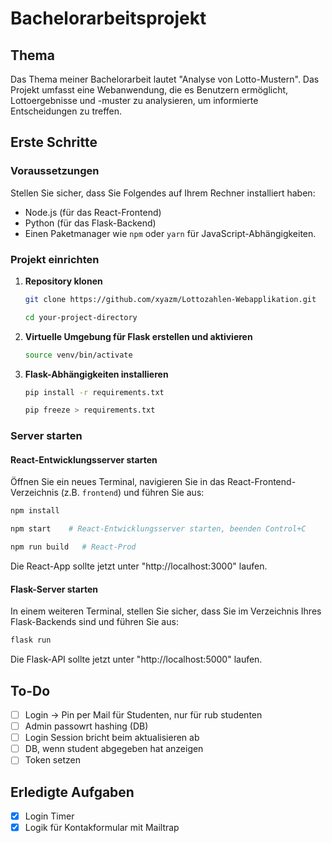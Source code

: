 # Bachelorarbeitsprojekt

## Thema
Das Thema meiner Bachelorarbeit lautet "Analyse von Lotto-Mustern". Das Projekt umfasst eine Webanwendung, die es Benutzern ermöglicht, Lottoergebnisse und -muster zu analysieren, um informierte Entscheidungen zu treffen.

## Erste Schritte

### Voraussetzungen
Stellen Sie sicher, dass Sie Folgendes auf Ihrem Rechner installiert haben:
- Node.js (für das React-Frontend)
- Python (für das Flask-Backend)
- Einen Paketmanager wie `npm` oder `yarn` für JavaScript-Abhängigkeiten.

### Projekt einrichten

1. **Repository klonen**
   ```bash
   git clone https://github.com/xyazm/Lottozahlen-Webapplikation.git
   ```
   ```bash
   cd your-project-directory
   ```

2. **Virtuelle Umgebung für Flask erstellen und aktivieren**

   ```bash
   source venv/bin/activate  
   ```

3. **Flask-Abhängigkeiten installieren**
   ```bash
   pip install -r requirements.txt 
   ```
   ```bash
   pip freeze > requirements.txt 
   ```

### Server starten

#### React-Entwicklungsserver starten
Öffnen Sie ein neues Terminal, navigieren Sie in das React-Frontend-Verzeichnis (z.B. `frontend`) und führen Sie aus:
```bash
npm install  
```
```bash
npm start    # React-Entwicklungsserver starten, beenden Control+C
```
```bash
npm run build   # React-Prod 
```

Die React-App sollte jetzt unter "http://localhost:3000" laufen.

#### Flask-Server starten
In einem weiteren Terminal, stellen Sie sicher, dass Sie im Verzeichnis Ihres Flask-Backends sind und führen Sie aus:
```bash
flask run  
```
Die Flask-API sollte jetzt unter "http://localhost:5000" laufen.

## To-Do
- [ ] Login -> Pin per Mail für Studenten, nur für rub studenten
- [ ] Admin passowrt hashing (DB)
- [ ] Login Session bricht beim aktualisieren ab
- [ ] DB, wenn student abgegeben hat anzeigen
- [ ] Token setzen

## Erledigte Aufgaben
- [x] Login Timer 
- [x] Logik für Kontakformular mit Mailtrap